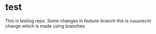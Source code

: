 # test
This is testing repo. Some changes in feature-branch
this is cuuurecnt change which is  made using branches
